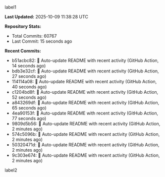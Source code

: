 
label1 
<!-- ACTIVITY_START -->
**Last Updated:** 2025-10-09 11:38:28 UTC

**Repository Stats:**
- Total Commits: 60767
- Last Commit: 15 seconds ago

**Recent Commits:**
- b51acbc82: 🤖 Auto-update README with recent activity (GitHub Action, 14 seconds ago)
- bdb3e32cf: 🤖 Auto-update README with recent activity (GitHub Action, 27 seconds ago)
- 114114a08: 🤖 Auto-update README with recent activity (GitHub Action, 40 seconds ago)
- c1204bd8f: 🤖 Auto-update README with recent activity (GitHub Action, 52 seconds ago)
- a843269df: 🤖 Auto-update README with recent activity (GitHub Action, 65 seconds ago)
- 4ea90153f: 🤖 Auto-update README with recent activity (GitHub Action, 77 seconds ago)
- 9809d5b56: 🤖 Auto-update README with recent activity (GitHub Action, 2 minutes ago)
- 574c5096b: 🤖 Auto-update README with recent activity (GitHub Action, 2 minutes ago)
- 50320471d: 🤖 Auto-update README with recent activity (GitHub Action, 2 minutes ago)
- 9c303e674: 🤖 Auto-update README with recent activity (GitHub Action, 2 minutes ago)
<!-- ACTIVITY_END -->

label2

